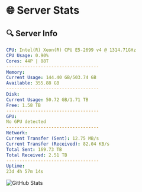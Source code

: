 # 🌐 Server Stats
## 🔍 Server Info
```yaml
CPU: Intel(R) Xeon(R) CPU E5-2699 v4 @ 1314.71GHz
CPU Usage: 0.90%
Cores: 44P | 88T
-----------------------------------
Memory:
Current Usage: 144.40 GB/503.74 GB
Available: 355.88 GB
-----------------------------------
Disk:
Current Usage: 50.72 GB/1.71 TB
Free: 1.58 TB
-----------------------------------
GPU:
No GPU detected
-----------------------------------
Network:
Current Transfer (Sent): 12.75 MB/s
Current Transfer (Received): 82.04 KB/s
Total Sent: 169.73 TB
Total Received: 2.51 TB
-----------------------------------
Uptime:
23d 4h 57m 14s
```
![GitHub Stats](https://img.shields.io/badge/Updated-2025-03-03_03:40:32-blue)